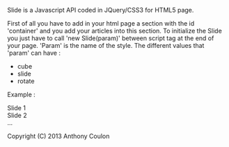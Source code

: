 Slide is a Javascript API coded in JQuery/CSS3 for HTML5 page.

First of all you have to add in your html page a section with the id 'container' and you add your articles into this section.
To initialize the Slide you just have to call 'new Slide(param)' between script tag at the end of your page.
'Param' is the name of the style. The different values that 'param' can have : 
- cube
- slide
- rotate

Example :
<body> 
	<section id="container">
		<article>Slide 1</article>
		<article>Slide 2</article>
		...
	</section>
	<script type="text/javascript">
		new Slide('rotate');
	</script>
</body>

Copyright (C) 2013 Anthony Coulon
